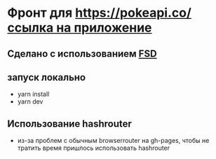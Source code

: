 # Фронт для https://pokeapi.co/ [ссылка на приложение](https://russianstupidcode.github.io/poketask/#/pokemons)

## Сделано с использованием [FSD](https://feature-sliced.design/ru/docs/get-started/overview)

## запуск локально

- yarn install
- yarn dev

## Использование hashrouter
- из-за проблем с обычным browserrouter на gh-pages, чтобы не тратить время пришлось использовать hashrouter
